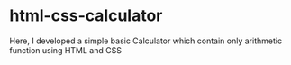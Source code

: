 # html-css-calculator
Here, I developed a simple basic Calculator which contain only arithmetic function using HTML and CSS
